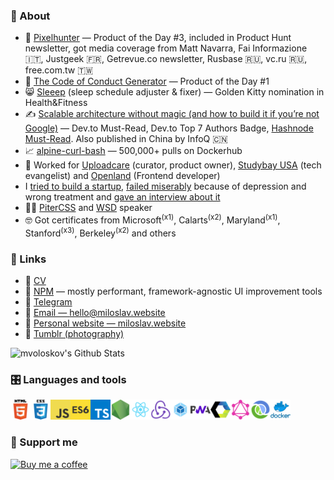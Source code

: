 ### 🦋 About 
- 🧠 [Pixelhunter](https://pixelhunter.io) — Product of the Day #3, included in Product Hunt newsletter, got media coverage from Matt Navarra, Fai Informazione 🇮🇹, Justgeek 🇫🇷, Getrevue.co newsletter, Rusbase 🇷🇺, vc.ru 🇷🇺, free.com.tw 🇹🇼
- 🥇 [The Code of Conduct Generator](https://www.producthunt.com/posts/the-code-of-conduct-generator) — Product of the Day #1
- 😸 [Sleeep](https://www.producthunt.com/posts/sleeep) (sleep schedule adjuster & fixer) — Golden Kitty nomination in Health&Fitness
- ✍️ [Scalable architecture without magic (and how to build it if you’re not Google)](https://dev.to/mvoloskov/scalable-architecture-without-magic-and-how-to-build-it-if-youre-not-google-336a) — Dev.to Must-Read, Dev.to Top 7 Authors Badge, [Hashnode Must-Read](https://twitter.com/mvoloskov/status/1403273283278192641). Also published in China by InfoQ 🇨🇳
- 📈 [alpine-curl-bash](https://hub.docker.com/r/bizongroup/alpine-curl-bash) — 500,000+ pulls on Dockerhub
- 💼 Worked for [Uploadcare](https://uploadcare.com) (curator, product owner), [Studybay USA](https://studybay.com) (tech evangelist) and [Openland](https://openland.com) (Frontend developer)
- I [tried to build a startup](https://youtu.be/z91OIoCFLK0), [failed miserably](https://miloslav.website/thepresence) because of depression and wrong treatment and [gave an interview about it](https://www.failory.com/interview/thepresence)
- 👩‍🎤 [PiterCSS](https://pitercss.com) and [WSD](https://wsd.events) speaker
- 🤓 Got certificates from Microsoft<sup>(x1)</sup>, Calarts<sup>(x2)</sup>, Maryland<sup>(x1)</sup>, Stanford<sup>(x3)</sup>, Berkeley<sup>(x2)</sup> and others

### 🔗 Links

- 📄 [CV](https://docs.google.com/document/d/1misybBtgL7z_nema83AE6C6IFxZ5_qaJHG3ihosWfJY/edit#)
- 🎒 [NPM](https://www.npmjs.com/~mvoloskov) — mostly performant, framework-agnostic UI improvement tools
- 💬 [Telegram](https://t.me/mvoloskov)
- 📮 [Email — hello@miloslav.website](mailto:hello@miloslav.website)
- 🌝 [Personal website — miloslav.website](https://miloslav.website)
- 🌃 [Tumblr (photography)](https://mvoloskov.tumblr.com)

![mvoloskov's Github Stats](https://github-readme-stats.vercel.app/api?username=mvoloskov&show_icons=true&title_color=fff&text_color=fff&icon_color=fff&bg_color=30,537895,09203f&hide_border=true&include_all_commits=true&count_private=true&custom_title=Stats)

### 🎛 Languages and tools

<img align="left" src="https://raw.githubusercontent.com/github/explore/80688e429a7d4ef2fca1e82350fe8e3517d3494d/topics/html/html.png" width="32px" height="32px" alt="html"><img align="left" src="https://raw.githubusercontent.com/github/explore/80688e429a7d4ef2fca1e82350fe8e3517d3494d/topics/css/css.png" width="32px" height="32px" alt="css"><img align="left" src="https://raw.githubusercontent.com/github/explore/80688e429a7d4ef2fca1e82350fe8e3517d3494d/topics/javascript/javascript.png" width="32px" height="32px" alt="js"><img align="left" src="https://raw.githubusercontent.com/github/explore/80688e429a7d4ef2fca1e82350fe8e3517d3494d/topics/es6/es6.png" width="32px" height="32px" alt="es6"><img align="left" src="https://raw.githubusercontent.com/github/explore/80688e429a7d4ef2fca1e82350fe8e3517d3494d/topics/typescript/typescript.png" width="32px" height="32px" alt="typescript"><img align="left" src="https://raw.githubusercontent.com/github/explore/80688e429a7d4ef2fca1e82350fe8e3517d3494d/topics/nodejs/nodejs.png" width="32px" height="32px" alt="nodejs"><img align="left" src="https://raw.githubusercontent.com/github/explore/80688e429a7d4ef2fca1e82350fe8e3517d3494d/topics/react/react.png" width="32px" height="32px" alt="react"><img align="left" src="https://raw.githubusercontent.com/github/explore/80688e429a7d4ef2fca1e82350fe8e3517d3494d/topics/redux/redux.png" width="32px" height="32px" alt="redux"><img align="left" src="https://raw.githubusercontent.com/github/explore/80688e429a7d4ef2fca1e82350fe8e3517d3494d/topics/webpack/webpack.png" width="32px" height="32px" alt="webpack"><img align="left" src="https://raw.githubusercontent.com/github/explore/80688e429a7d4ef2fca1e82350fe8e3517d3494d/topics/pwa/pwa.png" width="32px" height="32px" alt="pwa"><img align="left" src="https://raw.githubusercontent.com/github/explore/80688e429a7d4ef2fca1e82350fe8e3517d3494d/topics/web-components/web-components.png" width="32px" height="32px" alt="web components"><img align="left" src="https://raw.githubusercontent.com/github/explore/5c058a388828bb5fde0bcafd4bc867b5bb3f26f3/topics/graphql/graphql.png" width="32px" height="32px" alt="graphql"><img align="left" src="https://raw.githubusercontent.com/github/explore/80688e429a7d4ef2fca1e82350fe8e3517d3494d/topics/clojure/clojure.png" width="32px" height="32px" alt="clojure"><img src="https://raw.githubusercontent.com/github/explore/80688e429a7d4ef2fca1e82350fe8e3517d3494d/topics/docker/docker.png" width="32px" height="32px" alt="docker">

### 💝 Support me

<div>
  <a href="https://www.buymeacoffee.com/mvoloskov" target="_blank">
    <img width="200" alt="Buy me a coffee" src="https://user-images.githubusercontent.com/14220138/123853732-53e12b80-d90d-11eb-9f0c-28ddad8dff35.png">
  </a>
</div>
